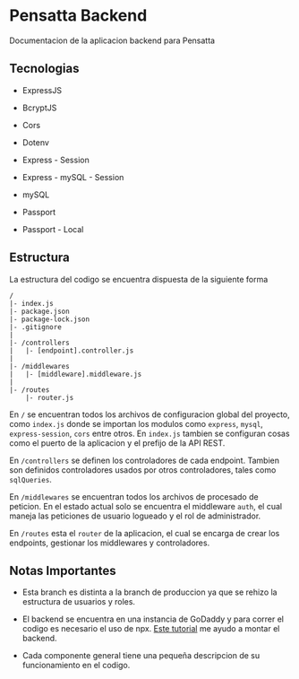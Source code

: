 # Pensatta Backend

Documentacion de la aplicacion backend para Pensatta

## Tecnologias

- ExpressJS

- BcryptJS

- Cors

- Dotenv

- Express - Session

- Express - mySQL - Session

- mySQL

- Passport

- Passport - Local



## Estructura

La estructura del codigo se encuentra dispuesta de la siguiente forma

```
/
|- index.js
|- package.json
|- package-lock.json
|- .gitignore
|
|- /controllers
|   |- [endpoint].controller.js
|
|- /middlewares
|   |- [middleware].middleware.js
|
|- /routes
    |- router.js
```

En `/` se encuentran todos los archivos de configuracion global del proyecto, como `index.js` donde se importan los modulos como `express`, `mysql`, `express-session`, `cors` entre otros. En `index.js` tambien se configuran cosas como el puerto de la aplicacion y el prefijo de la API REST.



En `/controllers` se definen los controladores de cada endpoint. Tambien son definidos controladores usados por otros controladores, tales como `sqlQueries`.



En `/middlewares` se encuentran todos los archivos de procesado de peticion. En el estado actual solo se encuentra el middleware `auth`, el cual maneja las peticiones de usuario logueado y el rol de administrador.



En `/routes` esta el `router` de la aplicacion, el cual se encarga de crear los endpoints, gestionar los middlewares y controladores.



## Notas Importantes

- Esta branch es distinta a la branch de produccion ya que se rehizo la estructura de usuarios y roles.

- El backend se encuentra en una instancia de GoDaddy y para correr el codigo es necesario el uso de npx. [Este tutorial](https://leandrobarone.com.ar/blog/1/aplicacion-nodejs-en-godaddy-actualizado-2019/) me ayudo a montar el backend.

- Cada componente general tiene una pequeña descripcion de su funcionamiento en el codigo.


